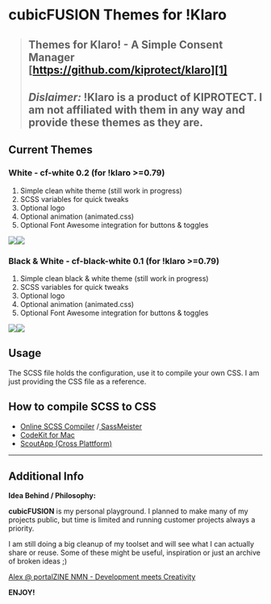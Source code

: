 # cubicFUSION Themes for !Klaro
> Themes for Klaro! - A Simple Consent Manager
> [https://github.com/kiprotect/klaro][1]
> ---- 
> _Dislaimer:_ !Klaro is a product of KIPROTECT. I am not affiliated with them in any way and provide these themes as they are.
> ---- 

## Current Themes
### White - cf-white 0.2 (for !klaro \>=0.79)
1. Simple clean white theme (still work in progress)
2. SCSS variables for quick tweaks
3. Optional logo
4. Optional animation (animated.css)
5. Optional Font Awesome integration for buttons & toggles

![][image-1]![][image-2]

### Black & White - cf-black-white 0.1 (for !klaro \>=0.79)
1. Simple clean black & white theme (still work in progress)
2. SCSS variables for quick tweaks
3. Optional logo
4. Optional animation (animated.css)
5. Optional Font Awesome integration for buttons & toggles

![][image-3]![][image-4]

## Usage
The SCSS file holds the configuration,  use it to compile your own CSS.
 I am just providing the CSS file as a reference.

## How to compile SCSS to CSS
- [Online SCSS Compiler][2] /[ SassMeister][3]
- [CodeKit for Mac][4]
- [ScoutApp (Cross Plattform)][5]

---- 
## Additional Info
**Idea Behind / Philosophy:**  

**cubicFUSION** is my personal playground. I planned to make many of my projects public, but time is limited and running customer projects always a priority.  

I am still doing a big cleanup of my toolset and will see what I can actually share or reuse. Some of these might be useful, inspiration or just an archive of broken ideas  ;) 
  
[Alex @ portalZINE NMN - Development meets Creativity][6]

**ENJOY!**

[1]:	https://github.com/kiprotect/klaro
[2]:	http://beautifytools.com/scss-compiler.php
[3]:	https://www.sassmeister.com/
[4]:	https://codekitapp.com/
[5]:	https://scout-app.io/
[6]:	https://portalzine.de/

[image-1]:	https://github.com/portalzine/cubicfusion-klaro-themes/blob/main/cf-white/preview/cf-white-1.png
[image-2]:	https://github.com/portalzine/cubicfusion-klaro-themes/blob/main/cf-white/preview/cf-white-2.png
[image-3]:	https://github.com/portalzine/cubicfusion-klaro-themes/blob/main/cf-black-white/preview/cf-bw-1.png
[image-4]:	https://github.com/portalzine/cubicfusion-klaro-themes/blob/main/cf-black-white/preview/cf-bw-2.png